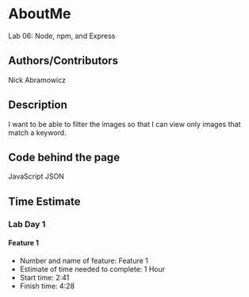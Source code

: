 # AboutMe
Lab 06: Node, npm, and Express

## Authors/Contributors
Nick Abramowicz

## Description
I want to be able to filter the images so that I can view only images that match a keyword.

## Code behind the page
JavaScript
JSON

## Time Estimate
### Lab Day 1
#### Feature 1
- Number and name of feature: Feature 1
- Estimate of time needed to complete: 1 Hour
- Start time: 2:41
- Finish time: 4:28
